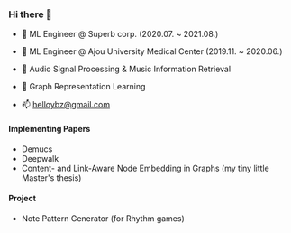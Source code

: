 ### Hi there 👋

- 💼 ML Engineer @ Superb corp.                   (2020.07. ~ 2021.08.)
- 💼 ML Engineer @ Ajou University Medical Center (2019.11. ~ 2020.06.)

- 🤔 Audio Signal Processing & Music Information Retrieval
- 🤔 Graph Representation Learning

- 📫 helloybz@gmail.com


#### Implementing Papers
- Demucs
- Deepwalk
- Content- and Link-Aware Node Embedding in Graphs (my tiny little Master's thesis)

#### Project
- Note Pattern Generator (for Rhythm games)
